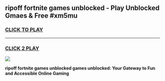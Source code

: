 
## ripoff fortnite games unblocked - Play Unblocked Gmaes & Free #xm5mu
<h3>
<a href="https://news.freeplayer.one?title=ripoff_fortnite_games_unblocked&ref=03M">CLICK TO PLAY</a></h3>
<hr>

<h3>
<a href="https://news.freeplayer.one?title=ripoff_fortnite_games_unblocked&ref=03M">CLICK 2 PLAY</a>
  
</h3>

<a href="https://news.freeplayer.one?title=ripoff_fortnite_games_unblocked&ref=03M"><img src="https://clearcache.store/games.png"></a>


**ripoff fortnite games unblocked games unblocked: Your Gateway to Fun and Accessible Online Gaming**
